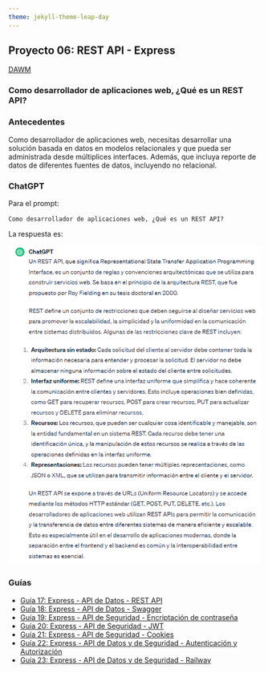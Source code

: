 ```yaml
---
theme: jekyll-theme-leap-day
---
```


## Proyecto 06: REST API - Express

[DAWM](/DAWM/)

### Como desarrollador de aplicaciones web, ¿Qué es un REST API?

### Antecedentes

Como desarrollador de aplicaciones web, necesitas desarrollar una solución basada en datos en modelos relacionales y que pueda ser administrada desde múltiplices interfaces. Además, que incluya reporte de datos de diferentes fuentes de datos, incluyendo no relacional.

### ChatGPT

Para el prompt: 

```
Como desarrollador de aplicaciones web, ¿Qué es un REST API? 
```
La respuesta es:

![respuesta](archivos/proyecto06-pregunta.png)

### Guías

* [Guía 17: Express - API de Datos - REST API](/DAWM/guias/2023/guia17)
* [Guía 18: Express - API de Datos - Swagger](/DAWM/guias/2023/guia18)
* [Guía 19: Express - API de Seguridad - Encriptación de contraseña](/DAWM/guias/2023/guia19)
* [Guía 20: Express - API de Seguridad - JWT](/DAWM/guias/2023/guia20)
* [Guía 21: Express - API de Seguridad - Cookies](/DAWM/guias/2023/guia21)
* [Guía 22: Express - API de Datos y de Seguridad - Autenticación y Autorización](/DAWM/guias/2023/guia22)
* [Guía 23: Express - API de Datos y de Seguridad - Railway](/DAWM/guias/2023/guia23)